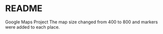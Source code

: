 # README
Google Maps Project
The map size changed from 400 to 800 and markers were added to each place.
